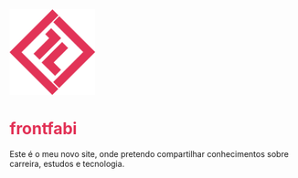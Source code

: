 <img src="https://raw.githubusercontent.com/frontfabi/site-fabi/1a539e20a510ac6c9bce440ce0756067ba2642b0/static/images/logo.png" width=150 style="margin: 0 auto" />

<h1 style="color: #e23357">frontfabi</h1>
Este é o meu novo site, onde pretendo compartilhar conhecimentos sobre carreira, estudos e tecnologia.